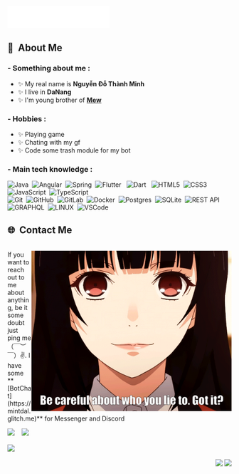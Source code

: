 <img src="assets/header.svg"></img>

## :space_invader: &nbsp;About Me
### - Something about me :
- ✨ My real name is **Nguyễn Đỗ Thành Minh**
- ✨ I live in **DaNang**
- ✨ I'm young brother of **[Mew](https://github.com/MeewMeew)**

### - Hobbies : 
- ✨ Playing game
- ✨ Chating with my gf
- ✨ Code some trash module for my bot

### - Main tech knowledge :

![Java](https://img.shields.io/badge/JAVA-007396.svg?&style=flat&logo=java&logoColor=white)&nbsp;
![Angular](https://img.shields.io/badge/ANGULAR-DD0031.svg?&style=flat&logo=angular&logoColor=white)&nbsp;
![Spring](https://img.shields.io/badge/SPRING-6DB33F.svg?&style=flat&logo=spring&logoColor=white)&nbsp;
![Flutter](https://img.shields.io/badge/FLUTTER-02569B.svg?&style=flat&logo=flutter&logoColor=white) &nbsp;
![Dart](https://img.shields.io/badge/DART-%230175C2.svg?&style=flat&logo=dart&logoColor=white) &nbsp;
![HTML5](https://img.shields.io/badge/HTML5-E34F26.svg?&style=flat&logo=html5&logoColor=white)&nbsp;
![CSS3](https://img.shields.io/badge/CSS3-%231572B6.svg?&style=flat&logo=css3&logoColor=white)&nbsp;
![JavaScript](https://img.shields.io/badge/JAVASCRIPT-323330.svg?&style=flat&logo=javascript&logoColor=%23F7DF1E)&nbsp;
![TypeScript](https://img.shields.io/badge/TYPESCRIPT-%23007ACC.svg?&style=flat&logo=typescript&logoColor=white)&nbsp;\
![Git](https://img.shields.io/badge/GIT-%23F05033.svg?&style=flat&logo=git&logoColor=white)&nbsp;
![GitHub](https://img.shields.io/badge/GITHUB-%23121011.svg?&style=flat&logo=github&logoColor=white)&nbsp;
![GitLab](https://img.shields.io/badge/GITLAB-%23181717.svg?&style=flat&logo=gitlab&logoColor=white)&nbsp;
![Docker](https://img.shields.io/badge/DOCKER-2496ED.svg?&style=flat&logo=docker&logoColor=white)&nbsp;
![Postgres](https://img.shields.io/badge/POSTGRES-%23316192.svg?&style=flat&logo=postgresql&logoColor=white)&nbsp;
![SQLite](https://img.shields.io/badge/SQLITE-003B57.svg?&style=flat&logo=sqlite&logoColor=white)&nbsp;
![REST API](https://img.shields.io/badge/REST-02569B.svg?&style=flat&logo=rest&logoColor=white)&nbsp;
![GRAPHQL](https://img.shields.io/badge/GRAPHQL-E10098.svg?&style=flat&logo=graphql&logoColor=white)&nbsp;
![LINUX](https://img.shields.io/badge/LINUX-FCC624?style=flat-square&logo=linux&logoColor=black)&nbsp;
![VSCode](https://img.shields.io/badge/VSCODE-007ACC.svg?&style=flat&logo=visual-studio-code)&nbsp;


## 🌐 &nbsp;Contact Me
<p>
  <br>
  
  <img hight="320" width="450" align="right" alt="GIF" src="assets/lie.gif">
  If you want to reach out to me about anything, be it some doubt just ping me （￣︶￣）✌️.
  I have some **[BotChat](https://mintdal.glitch.me)** for Messenger and Discord
  
  <a href="mailto:mintdal.204@gmail.com"><img src="https://img.shields.io/badge/gmail-%23D14836.svg?&style=for-the-badge&logo=gmail&logoColor=white" /></a>&nbsp;&nbsp;&nbsp;
  <a href="https://www.facebook.com/MyNameIsMintDaL"><img src="https://img.shields.io/badge/facebook-%233B5998.svg?&style=for-the-badge&logo=facebook&logoColor=white" /></a>&nbsp;&nbsp;
  <br>
  <br>
  <a href="https://www.instagram.com/mintdal.204/"><img src="https://img.shields.io/badge/instagram-%23dc2743.svg?&style=for-the-badge&logo=instagram&logoColor=white"
/></a>&nbsp;&nbsp;&nbsp;
</p>
<p align="right">
<img src="https://komarev.com/ghpvc/?username=MintDaL&style=plastic&label=Views" />
<img src="https://badges.pufler.dev/visits/MintDaL/MintDaL?color=black&logo=github" />
</p>
